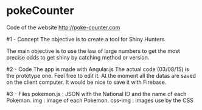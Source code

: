 # pokeCounter
Code of the website http://poke-counter.com

#1 - Concept
The objective is to create a tool for Shiny Hunters.

The main objective is to use the law of large numbers to get the most precise odds to get shiny by catching method or version.


#2 - Code
The app is made with Angular.js
The actual code (03/08/15) is the prototype one. Feel free to edit it.
At the moment all the datas are saved on the client computer. It would be nice to save it with Firebase.

#3 - Files
pokemon.js : JSON with the National ID and the name of each Pokemon.
img        : image of each Pokemon.
css-img    : images use by the CSS
